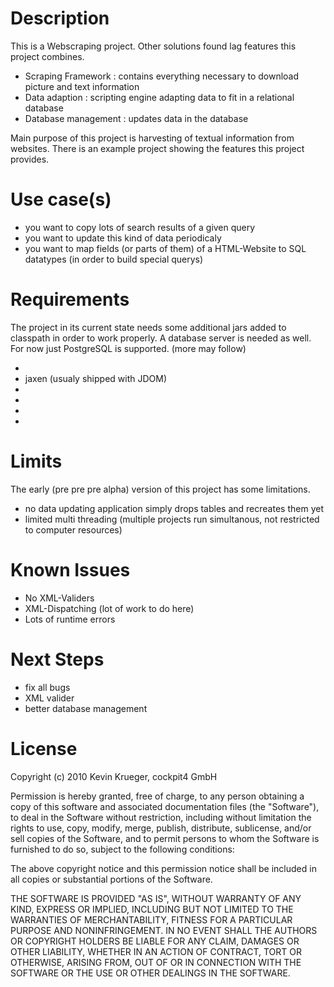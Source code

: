 Description
===========
This is a Webscraping project. Other solutions found lag features this project combines.

- Scraping Framework  : contains everything necessary to download picture and text information
- Data adaption       : scripting engine adapting data to fit in a relational database
- Database management : updates data in the database

Main purpose of this project is harvesting of textual information from websites.
There is an example project showing the features this project provides.

Use case(s)
===========
- you want to copy lots of search results of a given query
- you want to update this kind of data periodicaly
- you want to map fields (or parts of them) of a HTML-Website to SQL datatypes (in order to build special querys)

Requirements
============
The project in its current state needs some additional jars added to classpath in order to work properly.
A database server is needed as well.
For now just PostgreSQL is supported. (more may follow)

- [JDOM]: http://www.jdom.org/
- jaxen (usualy shipped with JDOM)
- [PostGreSQL Connector for JDBC]: http://jdbc.postgresql.org/download.html
- [PostGreSQL Database Server]: http://www.postgressql.org/
- [Beanshell]: http://www.beanshell.org/
- [WebHarvest]: http://web-harvest.sourceforge.net/

Limits
======
The early (pre pre pre alpha) version of this project has some limitations.

- no data updating application simply drops tables and recreates them yet
- limited multi threading (multiple projects run simultanous, not restricted to computer resources)

Known Issues
============
- No XML-Validers
- XML-Dispatching (lot of work to do here)
- Lots of runtime errors

Next Steps
==========
- fix all bugs
- XML valider
- better database management

License
=======
Copyright (c) 2010 Kevin Krueger, cockpit4 GmbH

Permission is hereby granted, free of charge, to any person obtaining a copy
of this software and associated documentation files (the "Software"), to deal
in the Software without restriction, including without limitation the rights
to use, copy, modify, merge, publish, distribute, sublicense, and/or sell
copies of the Software, and to permit persons to whom the Software is
furnished to do so, subject to the following conditions:

The above copyright notice and this permission notice shall be included in
all copies or substantial portions of the Software.

THE SOFTWARE IS PROVIDED "AS IS", WITHOUT WARRANTY OF ANY KIND, EXPRESS OR
IMPLIED, INCLUDING BUT NOT LIMITED TO THE WARRANTIES OF MERCHANTABILITY,
FITNESS FOR A PARTICULAR PURPOSE AND NONINFRINGEMENT. IN NO EVENT SHALL THE
AUTHORS OR COPYRIGHT HOLDERS BE LIABLE FOR ANY CLAIM, DAMAGES OR OTHER
LIABILITY, WHETHER IN AN ACTION OF CONTRACT, TORT OR OTHERWISE, ARISING FROM,
OUT OF OR IN CONNECTION WITH THE SOFTWARE OR THE USE OR OTHER DEALINGS IN
THE SOFTWARE.
